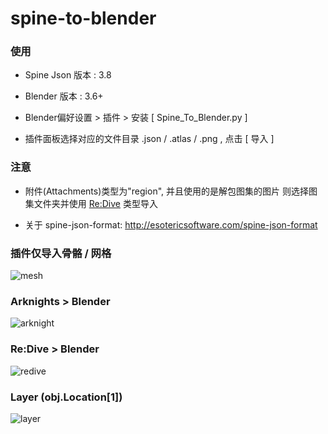 # spine-to-blender

### 使用
- Spine Json 版本 : 3.8
- Blender 版本 : 3.6+

- Blender偏好设置 > 插件 > 安装 [ Spine_To_Blender.py ]

- 插件面板选择对应的文件目录 .json / .atlas / .png , 点击 [ 导入 ]

### 注意
- 附件(Attachments)类型为"region", 并且使用的是解包图集的图片
  则选择图集文件夹并使用 <Re:Dive> 类型导入

- 关于 spine-json-format: http://esotericsoftware.com/spine-json-format


### 插件仅导入骨骼 / 网格

![mesh](https://github.com/RinAnime/spine-to-blender/assets/108602268/0a46ac6c-cf77-49ae-8962-3db1c931b9d9)

### Arknights > Blender

![arknight](https://github.com/RinAnime/spine-to-blender/assets/108602268/7185d182-18c1-41ef-ac0e-9c9f9b9ca140)

### Re:Dive > Blender

![redive](https://github.com/RinAnime/spine-to-blender/assets/108602268/bb91e71b-c6a6-46d8-8da6-aaa0d7bf204a)

### Layer (obj.Location[1])

![layer](https://github.com/RinAnime/spine-to-blender/assets/108602268/3742ed7e-0d16-486e-bbee-b7c45741bc4f)

